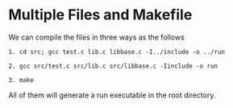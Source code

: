 # Multiple Files and Makefile

We can compile the files in three ways as the follows
```
1. cd src; gcc test.c lib.c libbase.c -I../include -o ../run
```
```
2. gcc src/test.c src/lib.c src/libbase.c -Iinclude -o run 
```
```
3. make
```
All of them will generate a run executable in the root directory.
